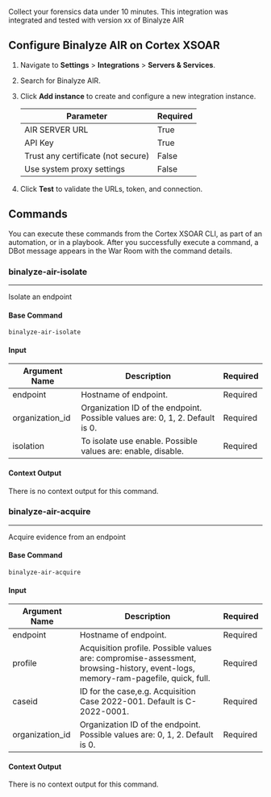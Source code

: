 Collect your forensics data under 10 minutes.
This integration was integrated and tested with version xx of Binalyze AIR

## Configure Binalyze AIR on Cortex XSOAR

1. Navigate to **Settings** > **Integrations** > **Servers & Services**.
2. Search for Binalyze AIR.
3. Click **Add instance** to create and configure a new integration instance.

    | **Parameter** | **Required** |
    | --- | --- |
    | AIR SERVER URL | True |
    | API Key | True |
    | Trust any certificate (not secure) | False |
    | Use system proxy settings | False |

4. Click **Test** to validate the URLs, token, and connection.
## Commands
You can execute these commands from the Cortex XSOAR CLI, as part of an automation, or in a playbook.
After you successfully execute a command, a DBot message appears in the War Room with the command details.
### binalyze-air-isolate
***
Isolate an endpoint


#### Base Command

`binalyze-air-isolate`
#### Input

| **Argument Name** | **Description** | **Required** |
| --- | --- | --- |
| endpoint | Hostname of endpoint. | Required | 
| organization_id | Organization ID of the endpoint. Possible values are: 0, 1, 2. Default is 0. | Required | 
| isolation | To isolate use enable. Possible values are: enable, disable. | Required | 


#### Context Output

There is no context output for this command.
### binalyze-air-acquire
***
Acquire evidence from an endpoint


#### Base Command

`binalyze-air-acquire`
#### Input

| **Argument Name** | **Description** | **Required** |
| --- | --- | --- |
| endpoint | Hostname of endpoint. | Required | 
| profile | Acquisition profile. Possible values are: compromise-assessment, browsing-history, event-logs, memory-ram-pagefile, quick, full. | Required | 
| caseid | ID for the case,e.g. Acquisition Case 2022-001. Default is C-2022-0001. | Required | 
| organization_id | Organization ID of the endpoint. Possible values are: 0, 1, 2. Default is 0. | Required | 


#### Context Output

There is no context output for this command.